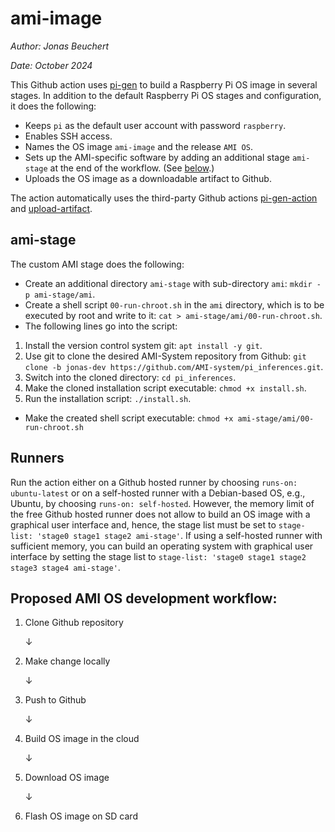 # ami-image

*Author: Jonas Beuchert*

*Date: October 2024*

This Github action uses [pi-gen](https://github.com/RPi-Distro/pi-gen) to build a Raspberry Pi OS image in several stages.
In addition to the default Raspberry Pi OS stages and configuration, it does the following:
* Keeps `pi` as the default user account with password `raspberry`.
* Enables SSH access.
* Names the OS image `ami-image` and the release `AMI OS`.
* Sets up the AMI-specific software by adding an additional stage `ami-stage` at the end of the workflow. (See [below](#ami-stage).)
* Uploads the OS image as a downloadable artifact to Github.

The action automatically uses the third-party Github actions [pi-gen-action](https://github.com/usimd/pi-gen-action) and [upload-artifact](https://github.com/actions/upload-artifact).

## ami-stage

The custom AMI stage does the following:

* Create an additional directory `ami-stage` with sub-directory `ami`: `mkdir -p ami-stage/ami`.
* Create a shell script `00-run-chroot.sh` in the `ami` directory, which is to be executed by root and write to it: `cat > ami-stage/ami/00-run-chroot.sh`.
* The following lines go into the script:
1) Install the version control system git: `apt install -y git`.
2) Use git to clone the desired AMI-System repository from Github: `git clone -b jonas-dev https://github.com/AMI-system/pi_inferences.git`.
3) Switch into the cloned directory: `cd pi_inferences`.
4) Make the cloned installation script executable: `chmod +x install.sh`.
5) Run the installation script: `./install.sh`.
* Make the created shell script executable: `chmod +x ami-stage/ami/00-run-chroot.sh`

## Runners

Run the action either on a Github hosted runner by choosing `runs-on: ubuntu-latest` or on a self-hosted runner with a Debian-based OS, e.g., Ubuntu, by choosing `runs-on: self-hosted`.
However, the memory limit of the free Github hosted runner does not allow to build an OS image with a graphical user interface and, hence, the stage list must be set to `stage-list: 'stage0 stage1 stage2 ami-stage'`.
If using a self-hosted runner with sufficient memory, you can build an operating system with graphical user interface by setting the stage list to `stage-list: 'stage0 stage1 stage2 stage3 stage4 ami-stage'`.

## Proposed AMI OS development workflow:

1. Clone Github repository

    ↓

2. Make change locally

    ↓

3. Push to Github

    ↓

4. Build OS image in the cloud

    ↓

5. Download OS image

    ↓

6. Flash OS image on SD card

